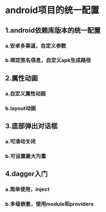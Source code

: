 # android项目的统一配置
## 1.android依赖库版本的统一配置
### a.安卓多渠道，自定义参数
### b.绑定签名信息，自定义apk生成路径

## 2.属性动画
### a.自定义属性动画
### b.layout动画

## 3.底部弹出对话框
### a.可滑动关闭
### b.可设置最大为重

## 4.dagger入门
### a.简单使用，inject
### b.多级嵌套，使用module和providers